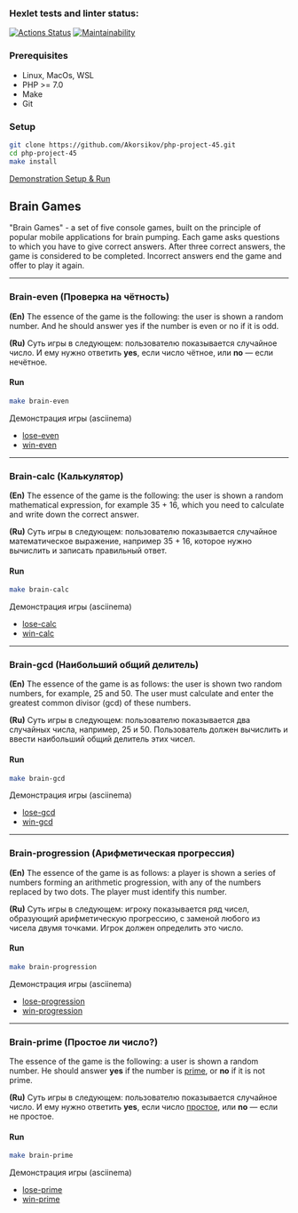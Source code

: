 ### Hexlet tests and linter status:
[![Actions Status](https://github.com/Akorsikov/php-project-45/actions/workflows/hexlet-check.yml/badge.svg)](https://github.com/Akorsikov/php-project-45/actions)
[![Maintainability](https://api.codeclimate.com/v1/badges/a2fde1726937478c530f/maintainability)](https://codeclimate.com/github/Akorsikov/php-project-45/maintainability)

### Prerequisites

- Linux, MacOs, WSL
- PHP >= 7.0
- Make
- Git

### Setup

```bash
git clone https://github.com/Akorsikov/php-project-45.git
cd php-project-45
make install
```
[Demonstration Setup & Run](https://asciinema.org/a/TM3NrnjHQ9lAGA7GhMkAQQXG9)

## Brain Games

"Brain Games" - a set of five console games, built on the principle of popular mobile applications for brain pumping. Each game asks questions to which you have to give correct answers. After three correct answers, the game is considered to be completed. Incorrect answers end the game and offer to play it again.

---
### Brain-even (Проверка на чётность)

**(En)**  The essence of the game is the following: the user is shown a random number. And he should answer yes if the number is even or no if it is odd.

**(Ru)** Суть игры в следующем: пользователю показывается случайное число. И ему нужно ответить **yes**, если число чётное, или **no** — если нечётное.

#### Run

```bash
make brain-even
```

Демонстрация игры (asciinema)

- [lose-even](https://asciinema.org/a/g79StrDELgjeuIV1z4JLXdNHC)
- [win-even](https://asciinema.org/a/1sufFt4Cggk54eOexkaUDCYB5)
---
### Brain-calc (Калькулятор)

**(En)** The essence of the game is the following: the user is shown a random mathematical expression, for example 35 + 16, which you need to calculate and write down the correct answer.

**(Ru)** Суть игры в следующем: пользователю показывается случайное математическое выражение, например 35 + 16, которое нужно вычислить и записать правильный ответ.

#### Run

```bash
make brain-calc
```

Демонстрация игры (asciinema)

- [lose-calc](https://asciinema.org/a/LfzCVA8bTsl99RSu2AOxia9nb)
- [win-calc](https://asciinema.org/a/pW25O9tt2JpfJytjQz52NFpSN)
---
### Brain-gcd (Hаибольший общий делитель)

**(En)** The essence of the game is as follows: the user is shown two random numbers, for example, 25 and 50. The user must calculate and enter the greatest common divisor (gcd) of these numbers.

**(Ru)** Суть игры в следующем: пользователю показывается два случайных числа, например, 25 и 50. Пользователь должен вычислить и ввести наибольший общий делитель этих чисел.

#### Run

```bash
make brain-gcd
```

Демонстрация игры (asciinema)

- [lose-gcd](https://asciinema.org/a/I09SBgZcfH7Z3ZthNBYQs3Vye)
- [win-gcd](https://asciinema.org/a/avB3tTZZ9AkMq5zwbvFMHRxaE)
---
### Brain-progression (Арифметическая прогрессия)

**(En)** The essence of the game is as follows: a player is shown a series of numbers forming an arithmetic progression, with any of the numbers replaced by two dots. The player must identify this number.

**(Ru)** Суть игры в следующем: игроку показывается ряд чисел, образующий арифметическую прогрессию, с заменой любого из чисела двумя точками. Игрок должен определить это число.

#### Run

```bash
make brain-progression
```

Демонстрация игры (asciinema)

- [lose-progression](https://asciinema.org/a/lP2QchZ0p4KfY97kWFZfll9pG)
- [win-progression](https://asciinema.org/a/st6NredxlgBvC31rvTo1478qE)
---
### Brain-prime (Простое ли число?)

The essence of the game is the following: a user is shown a random number. He should answer **yes** if the number is [prime](https://en.wikipedia.org/wiki/Prime_number), or **no** if it is not prime.

**(Ru)** Суть игры в следующем: пользователю показывается случайное число. И ему нужно ответить **yes**, если число [простое](https://ru.wikipedia.org/wiki/%D0%9F%D1%80%D0%BE%D1%81%D1%82%D0%BE%D0%B5_%D1%87%D0%B8%D1%81%D0%BB%D0%BE), или **no** — если не простое.

#### Run

```bash
make brain-prime
```

Демонстрация игры (asciinema)

- [lose-prime](https://asciinema.org/a/oquBhiel6AXwSmlq4JzvhTi9n)
- [win-prime](https://asciinema.org/a/WtfWDifSw5YqyUyGY7eNdCyuJ)
